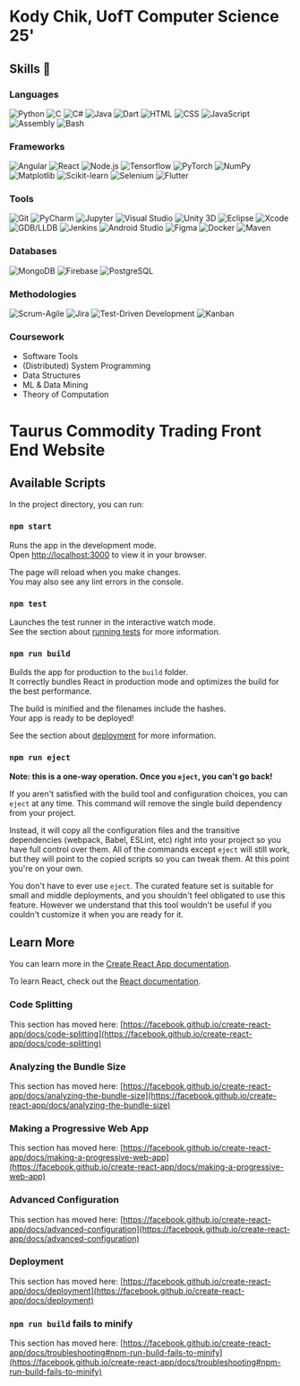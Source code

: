 # Kody Chik, UofT Computer Science 25'

## Skills 🚀

### Languages
![Python](https://img.shields.io/badge/-Python-3776AB?style=flat&logo=python&logoColor=white)
![C](https://img.shields.io/badge/-C-A8B9CC?style=flat&logo=c&logoColor=white)
![C#](https://img.shields.io/badge/-C%23-239120?style=flat&logo=c-sharp&logoColor=white)
![Java](https://img.shields.io/badge/-Java-007396?style=flat&logo=java&logoColor=white)
![Dart](https://img.shields.io/badge/-Dart-0175C2?style=flat&logo=dart&logoColor=white)
![HTML](https://img.shields.io/badge/-HTML-E34F26?style=flat&logo=html5&logoColor=white)
![CSS](https://img.shields.io/badge/-CSS-1572B6?style=flat&logo=css3&logoColor=white)
![JavaScript](https://img.shields.io/badge/-JavaScript-F7DF1E?style=flat&logo=javascript&logoColor=black)
![Assembly](https://img.shields.io/badge/-Assembly-008080?style=flat)
![Bash](https://img.shields.io/badge/-Bash-4EAA25?style=flat&logo=gnu-bash&logoColor=white)

### Frameworks
![Angular](https://img.shields.io/badge/-Angular-DD0031?style=flat&logo=angular&logoColor=white)
![React](https://img.shields.io/badge/-React-61DAFB?style=flat&logo=react&logoColor=white)
![Node.js](https://img.shields.io/badge/-Node.js-339933?style=flat&logo=node.js&logoColor=white)
![Tensorflow](https://img.shields.io/badge/-Tensorflow-FF6F00?style=flat&logo=tensorflow&logoColor=white)
![PyTorch](https://img.shields.io/badge/-PyTorch-EE4C2C?style=flat&logo=pytorch&logoColor=white)
![NumPy](https://img.shields.io/badge/-NumPy-013243?style=flat&logo=numpy&logoColor=white)
![Matplotlib](https://img.shields.io/badge/-Matplotlib-007ACC?style=flat&logo=python&logoColor=white)
![Scikit-learn](https://img.shields.io/badge/-Scikit--learn-F7931E?style=flat&logo=scikit-learn&logoColor=white)
![Selenium](https://img.shields.io/badge/-Selenium-43B02A?style=flat&logo=selenium&logoColor=white)
![Flutter](https://img.shields.io/badge/-Flutter-02569B?style=flat&logo=flutter&logoColor=white)

### Tools
![Git](https://img.shields.io/badge/-Git-F05032?style=flat&logo=git&logoColor=white)
![PyCharm](https://img.shields.io/badge/-PyCharm-000000?style=flat&logo=pycharm&logoColor=white)
![Jupyter](https://img.shields.io/badge/-Jupyter-F37626?style=flat&logo=jupyter&logoColor=white)
![Visual Studio](https://img.shields.io/badge/-Visual%20Studio-5C2D91?style=flat&logo=visual-studio&logoColor=white)
![Unity 3D](https://img.shields.io/badge/-Unity%203D-000000?style=flat&logo=unity&logoColor=white)
![Eclipse](https://img.shields.io/badge/-Eclipse-2C2255?style=flat&logo=eclipse&logoColor=white)
![Xcode](https://img.shields.io/badge/-Xcode-147EFB?style=flat&logo=xcode&logoColor=white)
![GDB/LLDB](https://img.shields.io/badge/-GDB%2FLLDB-FF9900?style=flat)
![Jenkins](https://img.shields.io/badge/-Jenkins-D24939?style=flat&logo=jenkins&logoColor=white)
![Android Studio](https://img.shields.io/badge/-Android%20Studio-3DDC84?style=flat&logo=android-studio&logoColor=white)
![Figma](https://img.shields.io/badge/-Figma-F24E1E?style=flat&logo=figma&logoColor=white)
![Docker](https://img.shields.io/badge/-Docker-2496ED?style=flat&logo=docker&logoColor=white)
![Maven](https://img.shields.io/badge/-Maven-C71A36?style=flat&logo=apache-maven&logoColor=white)

### Databases
![MongoDB](https://img.shields.io/badge/-MongoDB-47A248?style=flat&logo=mongodb&logoColor=white)
![Firebase](https://img.shields.io/badge/-Firebase-FFCA28?style=flat&logo=firebase&logoColor=black)
![PostgreSQL](https://img.shields.io/badge/-PostgreSQL-336791?style=flat&logo=postgresql&logoColor=white)

### Methodologies
![Scrum-Agile](https://img.shields.io/badge/-Scrum_Agile-61DAFB?style=flat)
![Jira](https://img.shields.io/badge/-Jira-0052CC?style=flat&logo=jira&logoColor=white)
![Test-Driven Development](https://img.shields.io/badge/-TDD-009688?style=flat)
![Kanban](https://img.shields.io/badge/-Kanban-0078D4?style=flat)

### Coursework
- Software Tools
- (Distributed) System Programming
- Data Structures
- ML & Data Mining
- Theory of Computation


# Taurus Commodity Trading Front End Website



## Available Scripts

In the project directory, you can run:

### `npm start`

Runs the app in the development mode.\
Open [http://localhost:3000](http://localhost:3000) to view it in your browser.

The page will reload when you make changes.\
You may also see any lint errors in the console.

### `npm test`

Launches the test runner in the interactive watch mode.\
See the section about [running tests](https://facebook.github.io/create-react-app/docs/running-tests) for more information.

### `npm run build`

Builds the app for production to the `build` folder.\
It correctly bundles React in production mode and optimizes the build for the best performance.

The build is minified and the filenames include the hashes.\
Your app is ready to be deployed!

See the section about [deployment](https://facebook.github.io/create-react-app/docs/deployment) for more information.

### `npm run eject`

**Note: this is a one-way operation. Once you `eject`, you can't go back!**

If you aren't satisfied with the build tool and configuration choices, you can `eject` at any time. This command will remove the single build dependency from your project.

Instead, it will copy all the configuration files and the transitive dependencies (webpack, Babel, ESLint, etc) right into your project so you have full control over them. All of the commands except `eject` will still work, but they will point to the copied scripts so you can tweak them. At this point you're on your own.

You don't have to ever use `eject`. The curated feature set is suitable for small and middle deployments, and you shouldn't feel obligated to use this feature. However we understand that this tool wouldn't be useful if you couldn't customize it when you are ready for it.

## Learn More

You can learn more in the [Create React App documentation](https://facebook.github.io/create-react-app/docs/getting-started).

To learn React, check out the [React documentation](https://reactjs.org/).

### Code Splitting

This section has moved here: [https://facebook.github.io/create-react-app/docs/code-splitting](https://facebook.github.io/create-react-app/docs/code-splitting)

### Analyzing the Bundle Size

This section has moved here: [https://facebook.github.io/create-react-app/docs/analyzing-the-bundle-size](https://facebook.github.io/create-react-app/docs/analyzing-the-bundle-size)

### Making a Progressive Web App

This section has moved here: [https://facebook.github.io/create-react-app/docs/making-a-progressive-web-app](https://facebook.github.io/create-react-app/docs/making-a-progressive-web-app)

### Advanced Configuration

This section has moved here: [https://facebook.github.io/create-react-app/docs/advanced-configuration](https://facebook.github.io/create-react-app/docs/advanced-configuration)

### Deployment

This section has moved here: [https://facebook.github.io/create-react-app/docs/deployment](https://facebook.github.io/create-react-app/docs/deployment)

### `npm run build` fails to minify

This section has moved here: [https://facebook.github.io/create-react-app/docs/troubleshooting#npm-run-build-fails-to-minify](https://facebook.github.io/create-react-app/docs/troubleshooting#npm-run-build-fails-to-minify)
